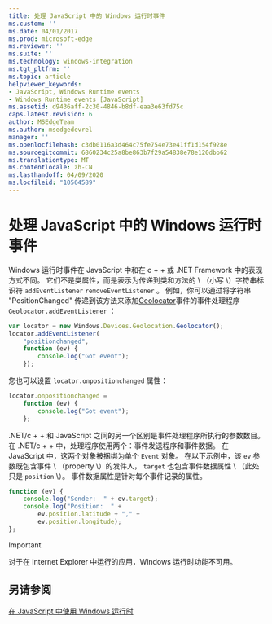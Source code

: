 ```yaml
---
title: 处理 JavaScript 中的 Windows 运行时事件
ms.custom: ''
ms.date: 04/01/2017
ms.prod: microsoft-edge
ms.reviewer: ''
ms.suite: ''
ms.technology: windows-integration
ms.tgt_pltfrm: ''
ms.topic: article
helpviewer_keywords:
- JavaScript, Windows Runtime events
- Windows Runtime events [JavaScript]
ms.assetid: d9436aff-2c30-4846-b8df-eaa3e63fd75c
caps.latest.revision: 6
author: MSEdgeTeam
ms.author: msedgedevrel
manager: ''
ms.openlocfilehash: c3db0116a3d464c75fe754e73e41ff1d154f928e
ms.sourcegitcommit: 6860234c25a8be863b7f29a54838e78e120dbb62
ms.translationtype: MT
ms.contentlocale: zh-CN
ms.lasthandoff: 04/09/2020
ms.locfileid: "10564589"
---
```

# 处理 JavaScript 中的 Windows 运行时事件  

Windows 运行时事件在 JavaScript 中和在 c + + 或 .NET Framework 中的表现方式不同。  它们不是类属性，而是表示为传递到类和方法的 \ （小写 \）字符串标识符 `addEventListener` `removeEventListener` 。  例如，你可以通过将字符串 "PositionChanged" 传递到该方法来添加[Geolocator][UwpWindowsGeolocationGeolocatorDevicesPositionChanged]事件的事件处理程序 `Geolocator.addEventListener` ：  

```javascript  
var locator = new Windows.Devices.Geolocation.Geolocator();
locator.addEventListener(
    "positionchanged",
    function (ev) {
        console.log("Got event");
    });
```  

您也可以设置 `locator.onpositionchanged` 属性：  

```javascript
locator.onpositionchanged =
    function (ev) {
        console.log("Got event");
    };
```  

.NET/c + + 和 JavaScript 之间的另一个区别是事件处理程序所执行的参数数目。  在 .NET/c + + 中，处理程序使用两个：事件发送程序和事件数据。  在 JavaScript 中，这两个对象被捆绑为单个 `Event` 对象。  在以下示例中，该 `ev` 参数既包含事件 \ （property \）的发件人， `target` 也包含事件数据属性 \ （此处只是 `position` \）。  事件数据属性是针对每个事件记录的属性。  

```javascript
function (ev) {
    console.log("Sender:  " + ev.target);
    console.log("Position:  " +
        ev.position.latitude + "," +
        ev.position.longitude);
};
```  

> [!IMPORTANT]
> 对于在 Internet Explorer 中运行的应用，Windows 运行时功能不可用。  

## 另请参阅  

[在 JavaScript 中使用 Windows 运行时][WindowsRuntimeJavascript]  

 <!-- image links -->  

 <!-- links -->  

[WindowsRuntimeJavascript]: /microsoft-edge/windows-runtime/using-the-windows-runtime-in-javascript "在 JavaScript 中使用 Windows 运行时"  

[UwpWindowsGeolocationGeolocatorDevicesPositionChanged]: /uwp/api/Windows.Devices.Geolocation.Geolocator#Windows_Devices_Geolocation_Geolocator_PositionChanged "Geolocator 类"  

